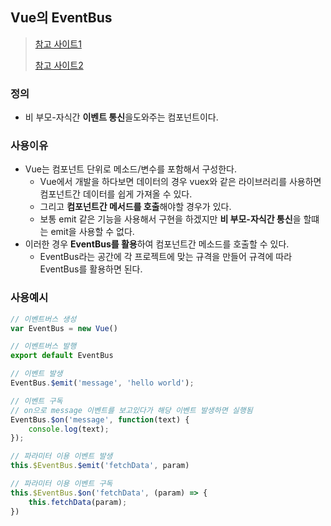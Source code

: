 ## Vue의 EventBus

>[참고 사이트1](https://song8420.tistory.com/379)
>
>[참고 사이트2](https://vuejs-kr.github.io/jekyll/update/2017/02/13/vuejs-eventbus/)

### 정의

- 비 부모-자식간 **이벤트 통신**을도와주는 컴포넌트이다.  

### 사용이유

- Vue는 컴포넌트 단위로 메소드/변수를 포함해서 구성한다. 
  - Vue에서 개발을 하다보면 데이터의 경우 vuex와 같은 라이브러리를 사용하면 컴포넌트간 데이터를 쉽게 가져올 수 있다.
  - 그리고 **컴포넌트간 메서드를 호출**해야할 경우가 있다.
  - 보통 emit 같은 기능을 사용해서 구현을 하겠지만 **비 부모-자식간 통신**을 할떄는 emit을 사용할 수 없다. 
- 이러한 경우 **EventBus를 활용**하여 컴포넌트간 메소드를 호출할 수 있다. 
  - EventBus라는 공간에 각 프로젝트에 맞는 규격을 만들어 규격에 따라 EventBus를 활용하면 된다.

### 사용예시

```js
// 이벤트버스 생성
var EventBus = new Vue()

// 이벤트버스 발행 
export default EventBus

// 이벤트 발생 
EventBus.$emit('message', 'hello world');

// 이벤트 구독
// on으로 message 이벤트를 보고있다가 해당 이벤트 발생하면 실행됨 
EventBus.$on('message', function(text) { 
    console.log(text);
});

// 파라미터 이용 이벤트 발생 
this.$EventBus.$emit('fetchData', param)

// 파라미터 이용 이벤트 구독 
this.$EventBus.$on('fetchData', (param) => {
	this.fetchData(param);
})
```

